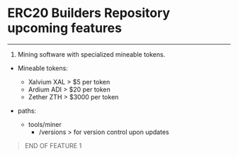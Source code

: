 # ERC20 Builders Repository upcoming features
---

1. Mining software with specialized mineable tokens.

- Mineable tokens:
    - Xalvium XAL > $5 per token
    - Ardium ADI > $20 per token
    - Zether ZTH > $3000 per token

- paths:
    - tools/miner
        - /versions > for version control upon updates
> END OF FEATURE 1